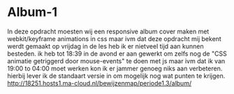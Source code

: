 # Album-1

In deze opdracht moesten wij een responsive album cover maken
met webkit/keyframe animations in css maar ivm dat deze opdracht mij bekent werdt gemaakt op vrijdag in de les heb ik er nietveel
tijd aan kunnen besteden. ik heb tot 18:39 in de avond er aan gewerkt om zelfs nog de "CSS animatie getriggerd door mouse-events" te doen met js maar ivm dat ik van 19:00 to 04:00 moet werken kon ik er jammer genoeg niks aan verbeteren. hierbij lever ik de standaart versie in om mogelijk nog wat punten te krijgen.
http://18251.hosts1.ma-cloud.nl/bewijzenmap/periode1.3/album/
